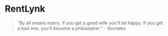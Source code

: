 # RentLynk

> "By all means marry. If you get a good wife you'll be happy. If you get a bad one, you'll become a philosopher." - Socrates
